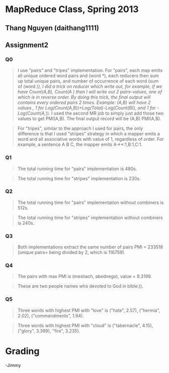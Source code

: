 MapReduce Class, Spring 2013
====================

Thang Nguyen (daithang1111)
--------------------------
Assignment2
---------------------


### Q0

>I use "pairs" and "tripes" implementation. For "pairs", each map emits all unique ordered word pairs and (word *), each reducers then sum up total unique pairs, and number of occurrence of each word (sum of (word *)), I did a trick on reducer which write out, for example, if we have Count(A,B), Count(A *) then I will write out 2 pairs-values, one of which is in reverse order. By doing this trick, the final output will contains every ordered pairs 2 times. Example: (A,B) will have 2 values , 1 for Log(Count(A,B))+Log(Total)-Log(Count(B*)), and 1 for -Log(Count(A,*)). I used the second MR job to simply just add those two values to get PMI(A,B). The final output record will be (A,B) PMI(A,B). 

>For "tripes", similar to the approach I used for pairs, the only difference is that I used "stripes" strategy in which a mapper emits a word and all associative words with value of 1, regardless of order. For example, a sentence A B C, the mapper emits A->*:1,B:1,C:1.

### Q1

> The total running time for "pairs" implementation is 480s.

> The total running time for "stripes" implementation is 230s. 

### Q2

> The total running time for "pairs" implementation without combiners is 512s.

> The total running time for "stripes" implementation without combiners is 240s.

### Q3

> Both implementations extract the same number of pairs PMI = 233518 (unique pairs= being divided by 2, which is 116759).

### Q4

> The pairs with max PMI is (meshach, abednego), value = 9.3199. 

> These are two people names who devoted to God in bible:)).
### Q5

> Three words with highest PMI with "love" is ("hate", 2.57), ("hermia", 2.02), ("commandments", 1.94).

> Three words with highest PMI with "cloud" is ("tabernacle", 4.15), ("glory", 3.399), "fire", 3.235).

Grading
=======

-Jimmy
